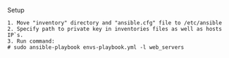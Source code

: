 Setup

    1. Move "inventory" directory and "ansible.cfg" file to /etc/ansible
    2. Specify path to private key in inventories files as well as hosts IP`s.
    3. Run command: 
    # sudo ansible-playbook envs-playbook.yml -l web_servers
